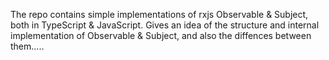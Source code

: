 The repo contains simple implementations of rxjs Observable & Subject, both in TypeScript & JavaScript. 
Gives an idea of the structure and internal implementation of Observable & Subject, and also the diffences between them.....
